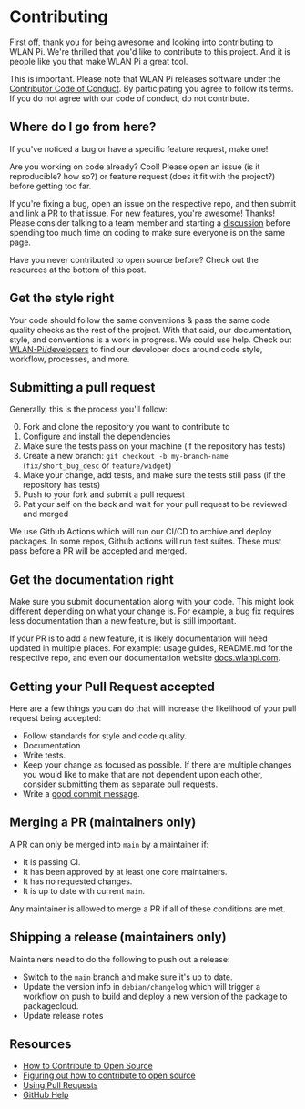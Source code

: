 # Contributing

First off, thank you for being awesome and looking into contributing to WLAN Pi. We're thrilled that you'd like to contribute to this project. And it is people like you that make WLAN Pi a great tool.

This is important. Please note that WLAN Pi releases software under the [Contributor Code of Conduct](https://www.contributor-covenant.org/version/2/1/code_of_conduct/). By participating you agree to follow its terms. If you do not agree with our code of conduct, do not contribute.

## Where do I go from here?

If you've noticed a bug or have a specific feature request, make one! 

Are you working on code already? Cool! Please open an issue (is it reproducible? how so?) or feature request (does it fit with the project?) before getting too far.

If you're fixing a bug, open an issue on the respective repo, and then submit and link a PR to that issue. For new features, you're awesome! Thanks! Please consider talking to a team member and starting a [discussion](https://github.com/WLAN-Pi/feedback/discussions/categories/general-feedback) before spending too much time on coding to make sure everyone is on the same page.

Have you never contributed to open source before? Check out the resources at the bottom of this post.

## Get the style right

Your code should follow the same conventions & pass the same code quality checks as the rest of the project. With that said, our documentation, style, and conventions is a work in progress. We could use help. Check out [WLAN-Pi/developers](https://github.com/WLAN-Pi/developers) to find our developer docs around code style, workflow, processes, and more.

## Submitting a pull request

Generally, this is the process you'll follow:

0. Fork and clone the repository you want to contribute to
0. Configure and install the dependencies
0. Make sure the tests pass on your machine (if the repository has tests)
0. Create a new branch: `git checkout -b my-branch-name` (`fix/short_bug_desc` or `feature/widget`)
0. Make your change, add tests, and make sure the tests still pass (if the repository has tests)
0. Push to your fork and submit a pull request
0. Pat your self on the back and wait for your pull request to be reviewed and merged

We use Github Actions which will run our CI/CD to archive and deploy packages. In some repos, Github actions will run test suites. These must pass before a PR will be accepted and merged.

## Get the documentation right

Make sure you submit documentation along with your code. This might look different depending on what your change is. For example, a bug fix requires less documentation than a new feature, but is still important.

If your PR is to add a new feature, it is likely documentation will need updated in multiple places. For example: usage guides, README.md for the respective repo, and even our documentation website [docs.wlanpi.com](https://docs.wlanpi.com).

## Getting your Pull Request accepted

Here are a few things you can do that will increase the likelihood of your pull request being accepted:

- Follow standards for style and code quality.
- Documentation.
- Write tests.
- Keep your change as focused as possible. If there are multiple changes you would like to make that are not dependent upon each other, consider submitting them as separate pull requests.
- Write a [good commit message](http://tbaggery.com/2008/04/19/a-note-about-git-commit-messages.html).

##  Merging a PR (maintainers only)

A PR can only be merged into `main` by a maintainer if:

* It is passing CI.
* It has been approved by at least one core maintainers.
* It has no requested changes.
* It is up to date with current `main`.

Any maintainer is allowed to merge a PR if all of these conditions are met.

## Shipping a release (maintainers only)

Maintainers need to do the following to push out a release:

* Switch to the `main` branch and make sure it's up to date.
* Update the version info in `debian/changelog` which will trigger a workflow on push to build and deploy a new version of the package to packagecloud. 
* Update release notes

## Resources

- [How to Contribute to Open Source](https://opensource.guide/how-to-contribute/)
- [Figuring out how to contribute to open source](https://jvns.ca/blog/2017/08/06/contributing-to-open-source/)
- [Using Pull Requests](https://help.github.com/articles/about-pull-requests/)
- [GitHub Help](https://help.github.com)
